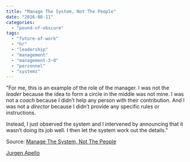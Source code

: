 ```yaml
---
title: "Manage The System, Not The People"
date: "2016-08-11"
categories: 
  - "pound-of-obscure"
tags: 
  - "future-of-work"
  - "hr"
  - "leadership"
  - "management"
  - "management-3-0"
  - "personnel"
  - "systems"
---
```


"For me, this is an example of the role of the manager. I was not the _leader_ because the idea to form a circle in the middle was not mine. I was not a _coach_ because I didn’t help any person with their contribution. And I was not a _director_ because I didn’t provide any specific rules or instructions.

Instead, I just observed the system and I intervened by announcing that it wasn’t doing its job well. I then let the system work out the details."

Source: [Manage The System, Not The People](http://www.forbes.com/sites/jurgenappelo/2015/09/15/manage-the-system-not-the-people/)

[Jurgen Apello](http://www.forbes.com/sites/jurgenappelo/#1ca538e67f1f)
